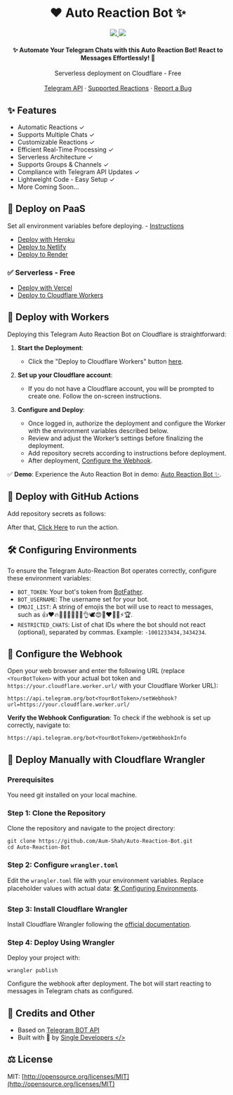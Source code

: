 <h1 align="center">❤️ Auto Reaction Bot ✨</h1>

<div align='center'>
  <a href='https://WarFade_rBot.t.me'>
    <img src='https://img.shields.io/badge/Demo-Workers-1cd760?logo=cloudflare&style=flat'>
  </a>
  <a href='https://t.me/WarFade_rBot'>
    <img src='https://img.shields.io/badge/Telegram-@WarFade__rBot-blue?logo=telegram&style=flat'>
  </a>
</div>

<h4 align="center">✨ Automate Your Telegram Chats with this Auto Reaction Bot! React to Messages Effortlessly! 🚀</h4>

<div align="center">
  Serverless deployment on Cloudflare - Free
  <br />
  <br />
  <a href="https://core.telegram.org/bots/api#setmessagereaction">Telegram API</a>
  ·
  <a href="https://core.telegram.org/bots/api#reactiontype">Supported Reactions</a>
  ·
  <a href="https://github.com/Aum-Shah/Auto-Reaction-Bot/issues/new">Report a Bug</a>
</div>

## ✨ Features
- Automatic Reactions ✓
- Supports Multiple Chats ✓
- Customizable Reactions ✓
- Efficient Real-Time Processing ✓
- Serverless Architecture ✓
- Supports Groups & Channels ✓
- Compliance with Telegram API Updates ✓
- Lightweight Code - Easy Setup ✓
- More Coming Soon...

## 🚀 Deploy on PaaS

Set all environment variables before deploying. - [Instructions](#-configuring-environments)

- [Deploy with Heroku](https://heroku.com/deploy)
- [Deploy to Netlify](https://app.netlify.com/start/deploy?repository=https://github.com/Aum-Shah/Auto-Reaction-Bot)
- [Deploy to Render](https://render.com/deploy)

### ✅ Serverless - Free

- [Deploy with Vercel](https://vercel.com/new/clone?repository-url=https://github.com/Aum-Shah/Auto-Reaction-Bot)
- [Deploy to Cloudflare Workers](https://deploy.workers.cloudflare.com/?url=https://github.com/Aum-Shah/Auto-Reaction)

## 🚀 Deploy with Workers

Deploying this Telegram Auto Reaction Bot on Cloudflare is straightforward:

1. **Start the Deployment**:
   - Click the "Deploy to Cloudflare Workers" button [here](https://deploy.workers.cloudflare.com/?url=https://github.com/Aum-Shah/Auto-Reaction-Bot).

2. **Set up your Cloudflare account**:
   - If you do not have a Cloudflare account, you will be prompted to create one. Follow the on-screen instructions.

3. **Configure and Deploy**:
   - Once logged in, authorize the deployment and configure the Worker with the environment variables described below.
   - Review and adjust the Worker’s settings before finalizing the deployment.
   - Add repository secrets according to instructions before deployment.
   - After deployment, [Configure the Webhook](#-configure-the-webhook).

✅ **Demo**: Experience the Auto Reaction Bot in demo: [Auto Reaction Bot ✨](https://t.me/WarFade_rBot).

## 🚀 Deploy with GitHub Actions

Add repository secrets as follows:

After that, [Click Here](https://github.com/Aum-Shah/Auto-Reaction-Bot/actions/workflows/deploy.yml) to run the action.

## 🛠 Configuring Environments

To ensure the Telegram Auto-Reaction Bot operates correctly, configure these environment variables:

- `BOT_TOKEN`: Your bot's token from [BotFather](https://t.me/BotFather).
- `BOT_USERNAME`: The username set for your bot.
- `EMOJI_LIST`: A string of emojis the bot will use to react to messages, such as 👍❤🔥🥰👏😁🎉🤩🙏👌🕊😍🐳❤‍🔥💯⚡🏆.
- `RESTRICTED_CHATS`: List of chat IDs where the bot should not react (optional), separated by commas. Example: `-1001233434,3434234`.

## 🧩 Configure the Webhook

Open your web browser and enter the following URL (replace `<YourBotToken>` with your actual bot token and `https://your.cloudflare.worker.url/` with your Cloudflare Worker URL):

```
https://api.telegram.org/bot<YourBotToken>/setWebhook?url=https://your.cloudflare.worker.url/
```

**Verify the Webhook Configuration**:
To check if the webhook is set up correctly, navigate to:

```
https://api.telegram.org/bot<YourBotToken>/getWebhookInfo
```

## 🚀 Deploy Manually with Cloudflare Wrangler

### Prerequisites
You need git installed on your local machine.

### Step 1: Clone the Repository
Clone the repository and navigate to the project directory:

```
git clone https://github.com/Aum-Shah/Auto-Reaction-Bot.git
cd Auto-Reaction-Bot
```

### Step 2: Configure `wrangler.toml`
Edit the `wrangler.toml` file with your environment variables. Replace placeholder values with actual data: [🛠 Configuring Environments](#-configuring-environments).

### Step 3: Install Cloudflare Wrangler
Install Cloudflare Wrangler following the [official documentation](https://developers.cloudflare.com/workers/wrangler/install-and-update/).

### Step 4: Deploy Using Wrangler
Deploy your project with:

```
wrangler publish
```

Configure the webhook after deployment. The bot will start reacting to messages in Telegram chats as configured.

## 🎯 Credits and Other
- Based on [Telegram BOT API](https://core.telegram.org/bots/api)
- Built with 💖 by [Single Developers </>](https://t.me/SingleDevelopers)

## ⚖️ License
MIT: [http://opensource.org/licenses/MIT](http://opensource.org/licenses/MIT)
